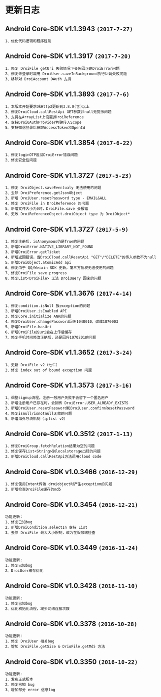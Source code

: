 # 更新日志

## Android Core-SDK v1.1.3943 `(2017-7-27)`  
```  
1、优化代码逻辑和程序性能  
```   

## Android Core-SDK v1.1.3917 `(2017-7-20)`  
```  
1、修复 DroiFile getUri 失败情况下会传回正确DroiError问题  
2、修复未登录时調用 DroiUser.saveInBackground执行回调失败问题  
3、移除对 DroiAccount OAuth 支持  
```   

## Android Core-SDK v1.1.3893 `(2017-7-6)`  
```  
1、本版本开始要求OkHttp3更新到3.8.0(含)以上
2、修复DroiCloud.callRestApi GET参数非null无提示问题  
3、支持在ArrayList上设置@DroiReference  
4、支持DroiOAuthProvider构建传入Scope  
5、支持微信登录后获取AccessToken和OpenId  
```  

## Android Core-SDK v1.1.3854 `(2017-6-22)`  
```  
1、修复loginOTP返回DroiError错误问题  
2、修复安全性问题  
```  

## Android Core-SDK v1.1.3727 `(2017-5-23)`
```
1、修复 DroiObject.saveEventualy 无法使用的问题
2、去除 DroiPreference.getJsonObject
3、新增 DroiUser.resetPassword type - EMAIL&ALL
4、修复 DroiFile in DroiReference 的问题
5、新增文件大小为0时，DroiFile.save 会报错
6、更改 DroiReferenceObject.droiObject type 为 DroiObject*
```

## Android Core-SDK v1.1.3727 `(2017-5-9)`
```
1、修复注册后，isAnonymous仍是True的问题
2、新增DroiError.NATIVE_LIBRARY_NOT_FOUND
3、新增DroiError.getTicket
4、新增返回错误，当DroiCloud.callResetApi "GET"/"DELETE"的传入参数不为null
5、新增DroiObject.atomicAdd api
6、修复由于 QQ/Weixin SDK 更新，第三方授权无法使用的问题
7、修复DroiFile save progress
8、修复List<DroiFile> 无法 DroiQuery 回来的问题
```  

## Android Core-SDK v1.1.3676 `(2017-4-14)`
```
1、修复condition.isNull 报exception的问题
2、新增DroiUser.isEnabled API
3、修复Core.initialize ANR的问题
4、修复DroiUser.changePassword回传1040010，改成1070003
5、新增DroiFile.hasUri
6、新增DroiFile的uri会在上传后缓存
7、修复手机时间修改正确后，还是回传1070201的问题
```  

## Android Core-SDK v1.1.3652 `(2017-3-24)`
```
1、更新 DroiFile v2（七牛）
2、修复 index out of bound exception 问题
```  

## Android Core-SDK v1.1.3573 `(2017-3-16)`
```
1、调整signup流程，注册一般用户失败不会留下一个匿名用户
2、新增注册用户已存在时，会回传 DroiError.USER_ALREADY_EXISTS
3、新增DroiUser.resetPassword和DroiUser.confirmResetPassword
4、修复isnull/isnotnull无效的问题
5、新增海外导流机制（iplist v2）
```  

## Android Core-SDK v1.0.3512 `(2017-1-13)`
```
1、修复DroiGroup.fetchRelation结果为空的问题
2、修复保存List<String>到localstorage出错的问题
3、新增DroiCloud.callRestApi方法调用cloud code 
```  

## Android Core-SDK v1.0.3466 `(2016-12-29)`
```
1、修复使用Intent传输 droiobject时产生exception的问题
2、新增检查DroiFile缓存的md5
```  

## Android Core-SDK v1.0.3454 `(2016-12-21)`
```
功能更新：  
1、修复已知bug
2、新增DroiCondition.selectIn 支持 List
3、去除 DroiFile 最大大小限制，改为在服务端检查
```  

## Android Core-SDK v1.0.3449 `(2016-11-24)`
```
功能更新：  
1、修复已知bug
2、DroiUser缓存优化
```  

## Android Core-SDK v1.0.3428 `(2016-11-10)`
```
功能更新：  
1、修复已知bug
2、优化初始化流程，减少网络连接次数
```  

## Android Core-SDK v1.0.3378 `(2016-10-28)`
```
功能更新：  
1、修复 DroiUser 相关bug
2、增加 DroiFile.getSize & DrioFile.getMd5 方法
```  

## Android Core-SDK v1.0.3350  `(2016-10-22)`
```
功能更新：  
1、发布正式版本
2、修复已知 bug
3、增加部分 error 信息log
```
